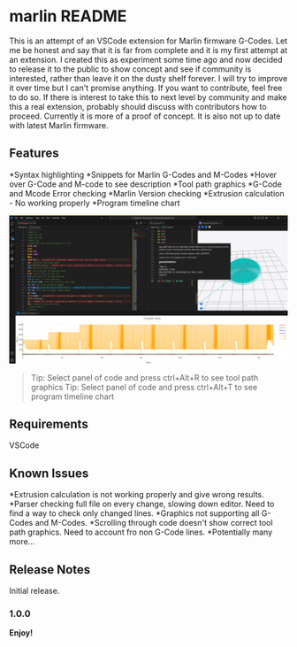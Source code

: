 # marlin README

This is an attempt of an VSCode extension for Marlin firmware G-Codes.
Let me be honest and say that it is far from complete and it is my first attempt at an extension. I created this as experiment some time ago and now decided to release it to the public to show concept and see if community is interested, rather than leave it on the dusty shelf forever. I will try to improve it over time but I can't promise anything. If you want to contribute, feel free to do so. If there is interest to take this to next level by community and make this a real extension, probably should discuss with contributors how to proceed. Currently it is more of a proof of concept. It is also not up to date with latest Marlin firmware. 

## Features
*Syntax highlighting
*Snippets for Marlin G-Codes and M-Codes
*Hover over G-Code and M-code to see description
*Tool path graphics 
*G-Code and Mcode Error checking
*Marlin Version checking
*Extrusion calculation - No working properly
*Program timeline chart 


![Screenshot](media/screenshot.png)


> Tip: Select panel of code and press ctrl+Alt+R to see tool path graphics
> Tip: Select panel of code and press ctrl+Alt+T to see program timeline chart

## Requirements

VSCode

## Known Issues

*Extrusion calculation is not working properly and give wrong results.
*Parser checking full file on every change, slowing down editor. Need to find a way to check only changed lines.
*Graphics not supporting all G-Codes and M-Codes.
*Scrolling through code doesn't show correct tool path graphics. Need to account fro non G-Code lines.
*Potentially many more...

## Release Notes

Initial release.

### 1.0.0


**Enjoy!**
